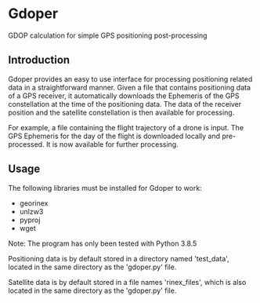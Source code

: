 # Gdoper
GDOP calculation for simple GPS positioning post-processing

## Introduction
Gdoper provides an easy to use interface for processing positioning related data in a straightforward manner. Given a file that contains positioning data of a GPS receiver, it automatically downloads the Ephemeris of the GPS constellation at the time of the positioning data. The data of the receiver position and the satellite constellation is then available for processing. 

For example, a file containing the flight trajectory of a drone is input. The GPS Ephemeris for the day of the flight is downloaded locally and pre-processed. It is now available for further processing.

## Usage
The following libraries must be installed for Gdoper to work:
- georinex
- unlzw3
- pyproj
- wget

Note:
The program has only been tested with Python 3.8.5

Positioning data is by default stored in a directory named 'test_data', located in the same directory as the 'gdoper.py' file.

Satellite data is by default stored in a file names 'rinex_files', which is also located in the same directory as the 'gdoper.py' file.

